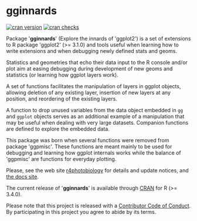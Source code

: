# gginnards #

[![cran version](http://www.r-pkg.org/badges/version/gginnards)](https://cran.r-project.org/package=gginnards) 
[![cran checks](https://cranchecks.info/badges/worst/gginnards)](https://cran.r-project.org/web/checks/check_results_gginnards.html)

Package '**gginnards**' (Explore the innards of 'ggplot2') is a set of
extensions to R package 'ggplot2' (>= 3.1.0) and tools useful when learning how to
write extensions and when debugging newly defined stats and geoms.  

Statistics and geometries that echo their data input to the R console and/or 
plot aim at easing debugging during development of new geoms and statistics 
(or learning how ggplot layers work).

A set of functions facilitates the manipulation of layers in ggplot objects,
allowing deletion of any existing layer, insertion of new layers at any
position, and reordering of the existing layers.

A function to drop unused variables from the data object embedded in `gg` and
`ggplot` objects serves as an additional example of a manipulation that may
be useful when dealing with very large datasets. Companion functions are
defined to explore the embedded data.

This package was born when several functions were removed from package 
'ggpmisc'. These functions are meant mainly to be used for debugging and
learning how ggplot internals works while the balance of 'ggpmisc' are 
functions for everyday plotting.

Please, see the web site [r4photobiology](https://www.r4photobiology.info) for
details and update notices, and [the docs
site](https://docs.r4photobiology.info/gginnards).

The current release of '__gginnards__' is available through
[CRAN](https://cran.r-project.org/package=gginnards) for R (>= 3.4.0).

Please note that this project is released with a [Contributor Code of Conduct](CONDUCT.md). By participating in this project you agree to abide by its terms.
